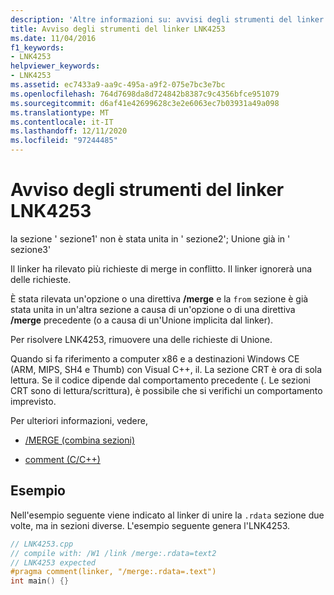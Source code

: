 ```yaml
---
description: 'Altre informazioni su: avvisi degli strumenti del linker LNK4253'
title: Avviso degli strumenti del linker LNK4253
ms.date: 11/04/2016
f1_keywords:
- LNK4253
helpviewer_keywords:
- LNK4253
ms.assetid: ec7433a9-aa9c-495a-a9f2-075e7bc3e7bc
ms.openlocfilehash: 764d7698da8d724842b8387c9c4356bfce951079
ms.sourcegitcommit: d6af41e42699628c3e2e6063ec7b03931a49a098
ms.translationtype: MT
ms.contentlocale: it-IT
ms.lasthandoff: 12/11/2020
ms.locfileid: "97244485"
---
```

# <a name="linker-tools-warning-lnk4253"></a>Avviso degli strumenti del linker LNK4253

la sezione ' sezione1' non è stata unita in ' sezione2'; Unione già in ' sezione3'

Il linker ha rilevato più richieste di merge in conflitto. Il linker ignorerà una delle richieste.

È stata rilevata un'opzione o una direttiva **/merge** e la `from` sezione è già stata unita in un'altra sezione a causa di un'opzione o di una direttiva **/merge** precedente (o a causa di un'Unione implicita dal linker).

Per risolvere LNK4253, rimuovere una delle richieste di Unione.

Quando si fa riferimento a computer x86 e a destinazioni Windows CE (ARM, MIPS, SH4 e Thumb) con Visual C++, il. La sezione CRT è ora di sola lettura. Se il codice dipende dal comportamento precedente (. Le sezioni CRT sono di lettura/scrittura), è possibile che si verifichi un comportamento imprevisto.

Per ulteriori informazioni, vedere,

- [/MERGE (combina sezioni)](../../build/reference/merge-combine-sections.md)

- [comment (C/C++)](../../preprocessor/comment-c-cpp.md)

## <a name="example"></a>Esempio

Nell'esempio seguente viene indicato al linker di unire la `.rdata` sezione due volte, ma in sezioni diverse. L'esempio seguente genera l'LNK4253.

```cpp
// LNK4253.cpp
// compile with: /W1 /link /merge:.rdata=text2
// LNK4253 expected
#pragma comment(linker, "/merge:.rdata=.text")
int main() {}
```
